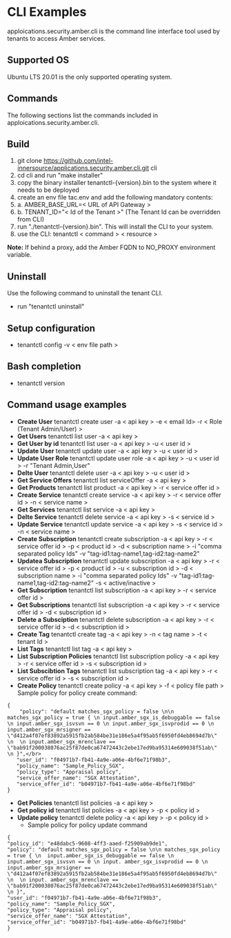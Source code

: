 # CLI Examples
apploications.security.amber.cli is the command line interface tool used by tenants to access Amber services. 

## Supported OS
Ubuntu LTS 20.01 is the only supported operating system.

## Commands
The following sections list the commands included in apploications.security.amber.cli.

## Build
1. git clone https://github.com/intel-innersource/applications.security.amber.cli.git cli
2. cd cli and run "make installer"
3. copy the binary installer tenantctl-{version}.bin to the system where it needs to be deployed
4. create an env file tac.env and add the following mandatory contents:
5. a. AMBER_BASE_URL=< URL of API Gateway >
6. b. TENANT_ID="< Id of the Tenant >" (The Tenant Id can be overridden from CLI)
7. run "./tenantctl-{version}.bin". This will install the CLI to your system.
8. use the CLI: tenantctl < command > < resource >

**Note:** If behind a proxy, add the Amber FQDN to NO_PROXY environment variable.
## Uninstall
Use the following command to uninstall the tenant CLI. 
- run "tenantctl uninstall"

## Setup configuration
- tenantctl config -v < env file path >

## Bash completion
- tenantctl version

## Command usage examples 
- **Create User** tenantctl create user -a < api key > -e < email Id> -r < Role (Tenant Admin/User) >
- **Get Users** tenantctl list user -a < api key >
- **Get User by id** tenantctl list user -a < api key > -u < user id >
- **Update User** tenantctl update user -a < api key > -u < user id >
- **Update User Role** tenantctl update user role -a < api key > -u < user id > -r "Tenant Admin,User"
- **Delte User** tenantctl delete user -a < api key > -u < user id >
- **Get Service Offers** tenantctl list serviceOffer -a < api key >
- **Get Products** tenantctl list product -a < api key > -r < service offer id >
- **Create Service** tenantctl create service -a < api key > -r < service offer id > -n < service name >
- **Get Services** tenantctl list service -a < api key >
- **Delte Service** tenantctl delete service -a < api key > -s < service id >
- **Update Service** tenantctl update service -a < api key > -s < service id > -n < service name >
- **Create Subscription** tenantctl create subscription -a < api key > -r < service offer id > -p < product id > -d < subscription name > -i "comma separated policy Ids" -v "tag-id1:tag-name1,tag-id2:tag-name2"
- **Updatea Subscription** tenantctl update subscription -a < api key > -r < service offer id > -p < product id > -u < subscription id > -d < subscription name > -i "comma separated policy Ids" -v "tag-id1:tag-name1,tag-id2:tag-name2" -s < active/inactive >
- **Get Subscription** tenantctl list subscription -a < api key > -r < service offer id >
- **Get Subscriptions** tenantctl list subscription -a < api key > -r < service offer id > -d < subscription id >
- **Delete a Subsciption** tenantctl delete subscription -a < api key > -r < service offer id > -d < subscription id >
- **Create Tag** tenantctl create tag -a < api key > -n < tag name > -t < tenant Id >
- **List Tags** tenantctl list tag -a < api key >
- **List Subscription Policies** tenantctl list subscription policy -a < api key > -r < service offer id > -s < subscription id >
- **List Subscibtion Tags** tenantctl list subscription tag -a < api key > -r < service offer id > -s < subscription id >
- **Create Policy** tenantctl create policy -a < api key > -f < policy file path ><br>
Sample policy for policy create command:<br>

```
{
    "policy": "default matches_sgx_policy = false \n\n matches_sgx_policy = true { \n input.amber_sgx_is_debuggable == false \n input.amber_sgx_isvsvn == 0 \n input.amber_sgx_isvprodid == 0 \n input.amber_sgx_mrsigner ==  \"d412a4f07ef83892a5915fb2ab584be31e186e5a4f95ab5f6950fd4eb8694d7b\" \n  \n input.amber_sgx_mrenclave == \"bab91f200038076ac25f87de0ca67472443c2ebe17ed9ba95314e609038f51ab\" \n }",</br>
   "user_id": "f04971b7-fb41-4a9e-a06e-4bf6e71f98b3",
   "policy_name": "Sample_Policy_SGX",
   "policy_type": "Appraisal policy",
   "service_offer_name": "SGX Attestation",
   "service_offer_id": "b04971b7-fb41-4a9e-a06e-4bf6e71f98bd"
}
```
- **Get Policies** tenantctl list policies -a < api key >
- **Get policy id** tenantctl list policies -a < api key > -p < policy id >
- **Update policy** tenantctl delete policy -a < api key > -p < policy id >
    - Sample policy for policy update command
```
{
"policy_id": "e48dabc5-9608-4ff3-aaed-f25909ab9de1",
"policy": "default matches_sgx_policy = false \n\n matches_sgx_policy = true { \n  input.amber_sgx_is_debuggable == false \n input.amber_sgx_isvsvn == 0 \n input. amber_sgx_isvprodid == 0 \n input.amber_sgx_mrsigner ==   \"d412a4f07ef83892a5915fb2ab584be31e186e5a4f95ab5f6950fd4eb8694d7b\" \n  \n input. amber_sgx_mrenclave ==  \"bab91f200038076ac25f87de0ca67472443c2ebe17ed9ba95314e609038f51ab\" \n }",
"user_id": "f04971b7-fb41-4a9e-a06e-4bf6e71f98b3",
"policy_name": "Sample_Policy_SGX",
"policy_type": "Appraisal policy",
"service_offer_name": "SGX Attestation",
"service_offer_id": "b04971b7-fb41-4a9e-a06e-4bf6e71f98bd"
}
```